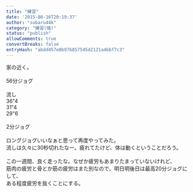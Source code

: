 ```yaml
---
title: "練習"
date: '2015-08-16T20:19:37'
author: "subaru44k"
category: "練習(強)"
status: "publish"
allowComments: true
convertBreaks: false
entryHash: "abdd457e0b976857545d2121a4bbf7c3"
---
```

家の近く。<br>
<br>
56分ジョグ<br>
<br>
流し<br>
36"4<br>
31"4<br>
29"6<br>
<br>
2分ジョグ<br>
<br>
ロングジョグいいなぁと思って再度やってみた。<br>
流しは久々に30秒切れたなー。疲れてたけど、体は動くということだろう。<br>
<br>
この一週間、良く走ったな。なぜか疲労もあまりたまっていないけれど、<br>
筋肉の疲労と骨とか筋の疲労はまた別なので、明日明後日は最高20分ジョグにして、<br>
ある程度疲労を抜くことにする。
